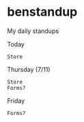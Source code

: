 # benstandup
My daily standups

Today

    Store
    
Thursday (7/11)

    Store
    Forms?
    
Friday
    
    Forms?
